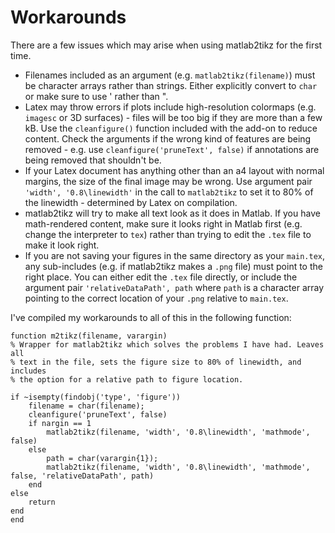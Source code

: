 # Workarounds

There are a few issues which may arise when using matlab2tikz for the first time.

- Filenames included as an argument (e.g. `matlab2tikz(filename)`) must be character arrays rather than strings. Either explicitly convert to `char` or make sure to use ' rather than ".
- Latex may throw errors if plots include high-resolution colormaps (e.g. `imagesc` or 3D surfaces) - files will be too big if they are more than a few kB. Use the `cleanfigure()` function included with the add-on to reduce content. Check the arguments if the wrong kind of features are being removed - e.g. use `cleanfigure('pruneText', false)` if annotations are being removed that shouldn't be.
- If your Latex document has anything other than an a4 layout with normal margins, the size of the final image may be wrong. Use argument pair `'width', '0.8\linewidth'` in the call to `matlab2tikz` to set it to 80% of the linewidth - determined by Latex on compilation.
- matlab2tikz will try to make all text look as it does in Matlab. If you have math-rendered content, make sure it looks right in Matlab first (e.g. change the interpreter to `tex`) rather than trying to edit the `.tex` file to make it look right.
- If you are not saving your figures in the same directory as your `main.tex`, any sub-includes (e.g. if matlab2tikz makes a `.png` file) must point to the right place. You can either edit the `.tex` file directly, or include the argument pair `'relativeDataPath', path` where `path` is a character array pointing to the correct location of your `.png` relative to `main.tex`.

I've compiled my workarounds to all of this in the following function:
```
function m2tikz(filename, varargin)
% Wrapper for matlab2tikz which solves the problems I have had. Leaves all
% text in the file, sets the figure size to 80% of linewidth, and includes
% the option for a relative path to figure location.

if ~isempty(findobj('type', 'figure'))
    filename = char(filename);
    cleanfigure('pruneText', false)
    if nargin == 1
        matlab2tikz(filename, 'width', '0.8\linewidth', 'mathmode', false)
    else
        path = char(varargin{1});
        matlab2tikz(filename, 'width', '0.8\linewidth', 'mathmode', false, 'relativeDataPath', path)
    end
else
    return
end
end
```